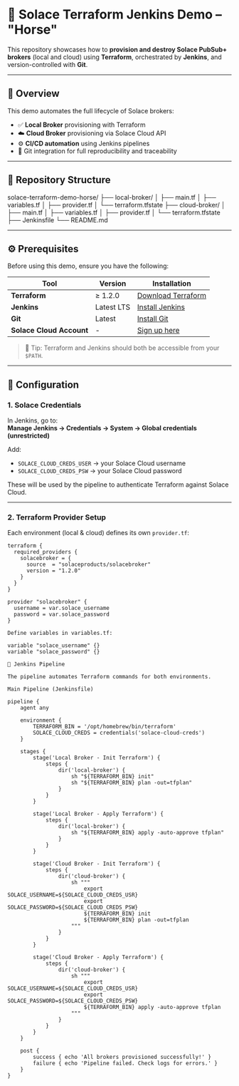 # 🐎 Solace Terraform Jenkins Demo – "Horse"

This repository showcases how to **provision and destroy Solace PubSub+ brokers** (local and cloud) using **Terraform**, orchestrated by **Jenkins**, and version-controlled with **Git**.

---

## 🚀 Overview

This demo automates the full lifecycle of Solace brokers:

- ✅ **Local Broker** provisioning with Terraform  
- ☁️ **Cloud Broker** provisioning via Solace Cloud API  
- ⚙️ **CI/CD automation** using Jenkins pipelines  
- 🔁 Git integration for full reproducibility and traceability

---

## 🧩 Repository Structure

solace-terraform-demo-horse/
├── local-broker/
│ ├── main.tf
│ ├── variables.tf
│ ├── provider.tf
│ └── terraform.tfstate
├── cloud-broker/
│ ├── main.tf
│ ├── variables.tf
│ ├── provider.tf
│ └── terraform.tfstate
├── Jenkinsfile
└── README.md


---

## ⚙️ Prerequisites

Before using this demo, ensure you have the following:

| Tool | Version | Installation |
|------|----------|---------------|
| **Terraform** | ≥ 1.2.0 | [Download Terraform](https://developer.hashicorp.com/terraform/downloads) |
| **Jenkins** | Latest LTS | [Install Jenkins](https://www.jenkins.io/download/) |
| **Git** | Latest | [Install Git](https://git-scm.com/downloads) |
| **Solace Cloud Account** | - | [Sign up here](https://console.solace.cloud/login) |

> 🧠 Tip: Terraform and Jenkins should both be accessible from your `$PATH`.

---

## 🔧 Configuration

### 1. Solace Credentials

In Jenkins, go to:  
**Manage Jenkins → Credentials → System → Global credentials (unrestricted)**

Add:
- `SOLACE_CLOUD_CREDS_USER` → your Solace Cloud username  
- `SOLACE_CLOUD_CREDS_PSW` → your Solace Cloud password  

These will be used by the pipeline to authenticate Terraform against Solace Cloud.

---

### 2. Terraform Provider Setup

Each environment (local & cloud) defines its own `provider.tf`:

```hcl
terraform {
  required_providers {
    solacebroker = {
      source  = "solaceproducts/solacebroker"
      version = "1.2.0"
    }
  }
}

provider "solacebroker" {
  username = var.solace_username
  password = var.solace_password
}

Define variables in variables.tf:

variable "solace_username" {}
variable "solace_password" {}

🧱 Jenkins Pipeline

The pipeline automates Terraform commands for both environments.

Main Pipeline (Jenkinsfile)

pipeline {
    agent any

    environment {
        TERRAFORM_BIN = '/opt/homebrew/bin/terraform'
        SOLACE_CLOUD_CREDS = credentials('solace-cloud-creds')
    }

    stages {
        stage('Local Broker - Init Terraform') {
            steps {
                dir('local-broker') {
                    sh "${TERRAFORM_BIN} init"
                    sh "${TERRAFORM_BIN} plan -out=tfplan"
                }
            }
        }

        stage('Local Broker - Apply Terraform') {
            steps {
                dir('local-broker') {
                    sh "${TERRAFORM_BIN} apply -auto-approve tfplan"
                }
            }
        }

        stage('Cloud Broker - Init Terraform') {
            steps {
                dir('cloud-broker') {
                    sh """
                        export SOLACE_USERNAME=${SOLACE_CLOUD_CREDS_USR}
                        export SOLACE_PASSWORD=${SOLACE_CLOUD_CREDS_PSW}
                        ${TERRAFORM_BIN} init
                        ${TERRAFORM_BIN} plan -out=tfplan
                    """
                }
            }
        }

        stage('Cloud Broker - Apply Terraform') {
            steps {
                dir('cloud-broker') {
                    sh """
                        export SOLACE_USERNAME=${SOLACE_CLOUD_CREDS_USR}
                        export SOLACE_PASSWORD=${SOLACE_CLOUD_CREDS_PSW}
                        ${TERRAFORM_BIN} apply -auto-approve tfplan
                    """
                }
            }
        }
    }

    post {
        success { echo 'All brokers provisioned successfully!' }
        failure { echo 'Pipeline failed. Check logs for errors.' }
    }
}
